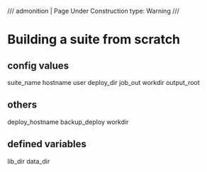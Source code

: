 /// admonition | Page Under Construction
    type: Warning
///

# Building a suite from scratch


## config values

suite_name
hostname
user
deploy_dir
job_out
workdir
output_root

## others

deploy_hostname
backup_deploy
workdir

## defined variables

lib_dir
data_dir